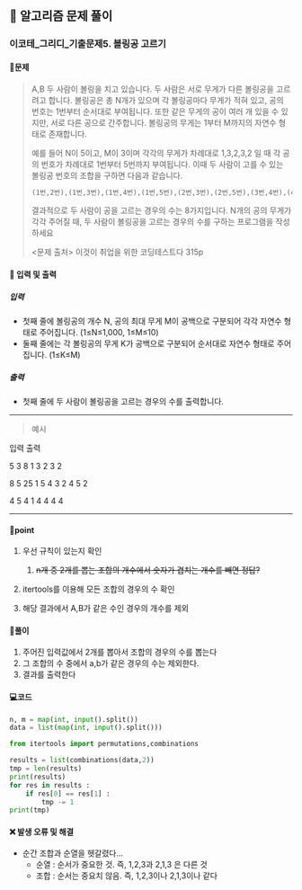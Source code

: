 ## 🐌 알고리즘 문제 풀이

### 이코테\_그리디_기출문제5. 볼링공 고르기

#### 📒문제

> A,B 두 사람이 볼링을 치고 있습니다. 두 사람은 서로 무게가 다른 볼링공을 고르려고 합니다. 볼링공은 총 N개가 있으며 각 볼링공마다 무게가 적혀 있고, 공의 번호는 1번부터 순서대로 부여됩니다. 또한 같은 무게의 공이 여러 개 있을 수 있지만, 서로 다른 공으로 간주합니다. 볼링공의 무게는 1부터 M까지의 자연수 형태로 존재합니다.
>
> 예를 들어 N이 5이고, M이 3이며 각각의 무게가 차례대로 1,3,2,3,2 일 때 각 공의 번호가 차례대로 1번부터 5번까지 부여됩니다. 이때 두 사람이 고를 수 있는 볼링공 번호의 조합을 구하면 다음과 같습니다.
>
> ```txt
> (1번,2번),(1번,3번),(1번,4번),(1번,5번),(2번,3번),(2번,5번),(3번,4번),(4번,5번)
> ```
>
> 결과적으로 두 사람이 공을 고르는 경우의 수는 8가지입니다. N개의 공의 무게가 각각 주어질 때, 두 사람이 볼링공을 고르는 경우의 수를 구하는 프로그램을 작성하세요
>
> <문제 출처> 이것이 취업을 위한 코딩테스트다 315p



#### :pushpin: 입력 및 출력

##### 입력

- 첫째 줄에 볼링공의 개수 N, 공의 최대 무게 M이 공백으로 구분되어 각각 자연수 형태로 주어집니다. (1≤N≤1,000, 1≤M≤10)
- 둘째 줄에는 각 볼링공의 무게 K가 공백으로 구분되어 순서대로 자연수 형태로 주어집니다. (1≤K≤M)

##### 출력

- 첫째 줄에 두 사람이 볼링공을 고르는 경우의 수를 출력합니다.

---

> 예시

입력					출력 

5 3 						8
1 3 2 3 2



8 5						25
1 5 4 3 2 4 5 2



4 5						4
1 4 4 4 4

----




#### 🚀point

1. 우선 규칙이 있는지 확인 
   1. ~~n개 중 2개를 뽑는 조합의 개수에서 숫자가 겹치는 개수를 빼면 정답?~~

1. itertools를 이용해 모든 조합의 경우의 수 확인
1. 해당 결과에서 A,B가 같은 수인 경우의 개수를 제외




#### 🔎풀이

1. 주어진 입력값에서 2개를 뽑아서 조합의 경우의 수를 뽑는다
1. 그 조합의 수 중에서 a,b가 같은 경우의 수는 제외한다.
1. 결과를 출력한다

#### 💻코드

```python
n, m = map(int, input().split())
data = list(map(int, input().split()))

from itertools import permutations,combinations

results = list(combinations(data,2))
tmp = len(results)
print(results)
for res in results :
    if res[0] == res[1] :
        tmp -= 1
print(tmp)
```



#### ❌ 발생 오류 및 해결

- 순간 조합과 순열을 헷갈렸다... 
  - 순열 : 순서가 중요한 것. 즉, 1,2,3과 2,1,3 은 다른 것
  - 조합 : 순서는 중요치 않음. 즉, 1,2,3이나 2,1,3이나 같다
